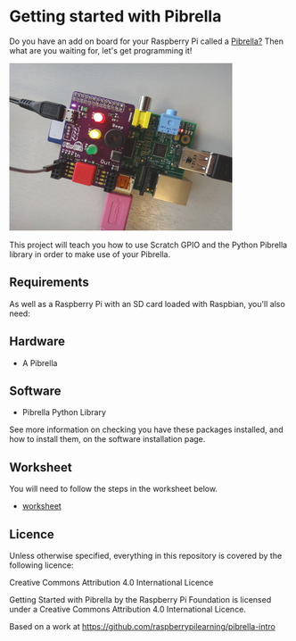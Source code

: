 # Getting started with Pibrella 

Do you have an add on board for your Raspberry Pi called a [Pibrella?](http://pibrella.com/) Then what are you waiting for, let's get programming it!

![](pibrella.JPG)

This project will teach you how to use Scratch GPIO and the Python Pibrella library in order to make use of your Pibrella.

## Requirements

As well as a Raspberry Pi with an SD card loaded with Raspbian, you'll also need:

## Hardware

- A Pibrella

## Software

- Pibrella Python Library

See more information on checking you have these packages installed, and how to install them, on the software installation page.

## Worksheet

You will need to follow the steps in the worksheet below.

- [worksheet](worksheet.md)

## Licence

Unless otherwise specified, everything in this repository is covered by the following licence:

Creative Commons Attribution 4.0 International Licence

Getting Started with Pibrella by the Raspberry Pi Foundation is licensed under a Creative Commons Attribution 4.0 International Licence.

Based on a work at https://github.com/raspberrypilearning/pibrella-intro
